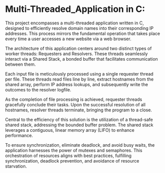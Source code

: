 # Multi-Threaded_Application in C:


This project encompasses a multi-threaded application written in C, designed to efficiently resolve domain names into their corresponding IP addresses. This process mirrors the fundamental operation that takes place every time a user accesses a new website via a web browser.

The architecture of this application centers around two distinct types of worker threads: Requesters and Resolvers. These threads seamlessly interact via a Shared Stack, a bonded buffer that facilitates communication between them.

Each input file is meticulously processed using a single requester thread per file. These threads read files line by line, extract hostnames from the shared array, perform IP address lookups, and subsequently write the outcomes to the resolver logfile.

As the completion of file processing is achieved, requester threads gracefully conclude their tasks. Upon the successful resolution of all hostnames, resolver threads terminate, bringing the program to a close.


Central to the efficiency of this solution is the utilization of a thread-safe shared stack, addressing the bounded buffer problem. The shared stack leverages a contiguous, linear memory array (LIFO) to enhance performance.


To ensure synchronization, eliminate deadlock, and avoid busy waits, the application harnesses the power of mutexes and semaphores. This orchestration of resources aligns with best practices, fulfilling synchronization, deadlock prevention, and avoidance of resource starvation.










